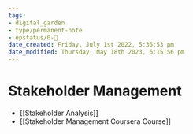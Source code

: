 ```yaml
---
tags: 
- digital_garden
- type/permanent-note
- epstatus/0-🌰
date_created: Friday, July 1st 2022, 5:36:53 pm
date_modified: Thursday, May 18th 2023, 6:15:56 pm
---
```

# Stakeholder Management
+ [[Stakeholder Analysis]]
+ [[Stakeholder Management Coursera Course]]
